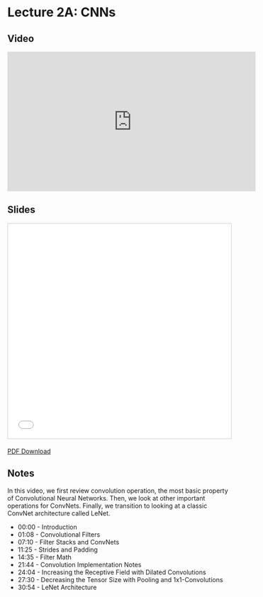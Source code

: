 # Lecture 2A: CNNs

## Video

<iframe width="560" height="315" src="https://www.youtube.com/embed/hO3kOdShwsI" frameborder="0" allow="accelerometer; autoplay; clipboard-write; encrypted-media; gyroscope; picture-in-picture" allowfullscreen></iframe>

## Slides

<iframe src="//www.slideshare.net/slideshow/embed_code/key/CNyWxsSbn0Wgn3" width="595" height="485" frameborder="0" marginwidth="0" marginheight="0" scrolling="no" style="border:1px solid #CCC; border-width:1px; margin-bottom:5px; max-width: 100%;" allowfullscreen> </iframe>

[PDF Download](https://drive.google.com/file/d/1Q1T2P6Jzvo1_Z3hGvRmXPYAvwg_bvwPB/view?usp=sharing)

## Notes

In this video, we first review convolution operation, the most basic property of Convolutional Neural Networks. Then, we look at other important operations for ConvNets. Finally, we transition to looking at a classic ConvNet architecture called LeNet.

- 00:00 - Introduction
- 01:08 - Convolutional Filters
- 07:10 - Filter Stacks and ConvNets
- 11:25 - Strides and Padding
- 14:35 - Filter Math
- 21:44 - Convolution Implementation Notes
- 24:04 - Increasing the Receptive Field with Dilated Convolutions
- 27:30 - Decreasing the Tensor Size with Pooling and 1x1-Convolutions
- 30:54 - LeNet Architecture
